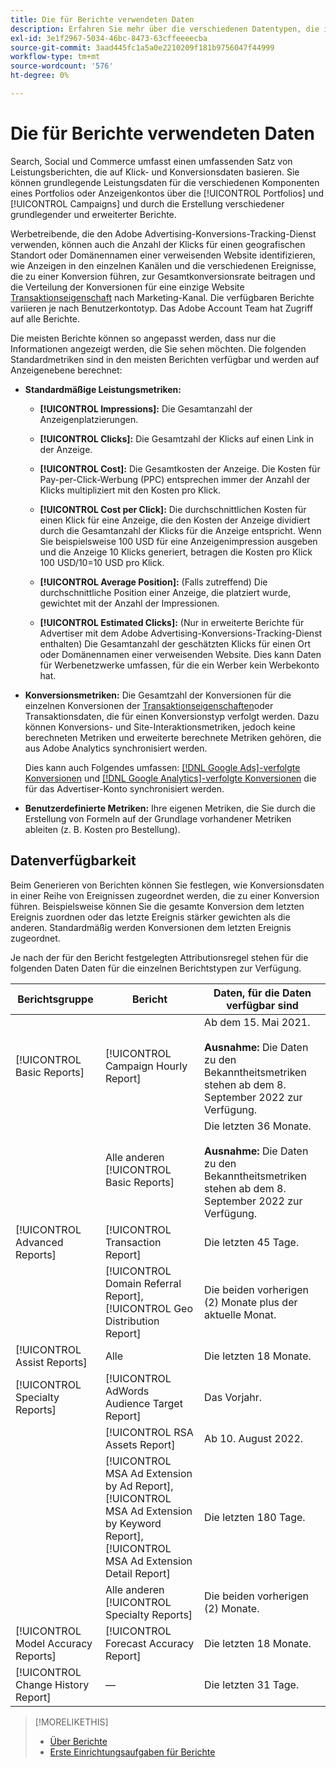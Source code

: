 ```yaml
---
title: Die für Berichte verwendeten Daten
description: Erfahren Sie mehr über die verschiedenen Datentypen, die in Datenansichten und benutzerdefinierten Berichten verfügbar sind.
exl-id: 3e1f2967-5034-46bc-8473-63cffeeeecba
source-git-commit: 3aad445fc1a5a0e2210209f181b9756047f44999
workflow-type: tm+mt
source-wordcount: '576'
ht-degree: 0%

---
```


# Die für Berichte verwendeten Daten

Search, Social und Commerce umfasst einen umfassenden Satz von Leistungsberichten, die auf Klick- und Konversionsdaten basieren. Sie können grundlegende Leistungsdaten für die verschiedenen Komponenten eines Portfolios oder Anzeigenkontos über die [!UICONTROL Portfolios] und [!UICONTROL Campaigns] und durch die Erstellung verschiedener grundlegender und erweiterter Berichte.

Werbetreibende, die den Adobe Advertising-Konversions-Tracking-Dienst verwenden, können auch die Anzahl der Klicks für einen geografischen Standort oder Domänennamen einer verweisenden Website identifizieren, wie Anzeigen in den einzelnen Kanälen und die verschiedenen Ereignisse, die zu einer Konversion führen, zur Gesamtkonversionsrate beitragen und die Verteilung der Konversionen für eine einzige Website [Transaktionseigenschaft](/help/search-social-commerce/admin/transaction-properties/transaction-property-about.md) nach Marketing-Kanal. Die verfügbaren Berichte variieren je nach Benutzerkontotyp. Das Adobe Account Team hat Zugriff auf alle Berichte.

Die meisten Berichte können so angepasst werden, dass nur die Informationen angezeigt werden, die Sie sehen möchten. Die folgenden Standardmetriken sind in den meisten Berichten verfügbar und werden auf Anzeigenebene berechnet:

* **Standardmäßige Leistungsmetriken:**

   * **[!UICONTROL Impressions]:** Die Gesamtanzahl der Anzeigenplatzierungen.

   * **[!UICONTROL Clicks]:** Die Gesamtzahl der Klicks auf einen Link in der Anzeige.

   * **[!UICONTROL Cost]:** Die Gesamtkosten der Anzeige. Die Kosten für Pay-per-Click-Werbung (PPC) entsprechen immer der Anzahl der Klicks multipliziert mit den Kosten pro Klick.

   * **[!UICONTROL Cost per Click]:** Die durchschnittlichen Kosten für einen Klick für eine Anzeige, die den Kosten der Anzeige dividiert durch die Gesamtanzahl der Klicks für die Anzeige entspricht. Wenn Sie beispielsweise 100 USD für eine Anzeigenimpression ausgeben und die Anzeige 10 Klicks generiert, betragen die Kosten pro Klick 100 USD/10=10 USD pro Klick.

   * **[!UICONTROL Average Position]:** (Falls zutreffend) Die durchschnittliche Position einer Anzeige, die platziert wurde, gewichtet mit der Anzahl der Impressionen.

   * **[!UICONTROL Estimated Clicks]:** (Nur in erweiterte Berichte für Advertiser mit dem Adobe Advertising-Konversions-Tracking-Dienst enthalten) Die Gesamtanzahl der geschätzten Klicks für einen Ort oder Domänennamen einer verweisenden Website. Dies kann Daten für Werbenetzwerke umfassen, für die ein Werber kein Werbekonto hat.

* **Konversionsmetriken:** Die Gesamtzahl der Konversionen für die einzelnen Konversionen der [Transaktionseigenschaften](/help/search-social-commerce/glossary.md#s-t)oder Transaktionsdaten, die für einen Konversionstyp verfolgt werden. Dazu können Konversions- und Site-Interaktionsmetriken, jedoch keine berechneten Metriken und erweiterte berechnete Metriken gehören, die aus Adobe Analytics synchronisiert werden.

  Dies kann auch Folgendes umfassen: [[!DNL Google Ads]-verfolgte Konversionen](/help/search-social-commerce/campaign-management/introduction/google-conversion-data.md) und [[!DNL Google Analytics]-verfolgte Konversionen](/help/search-social-commerce/admin/data-sources/data-source-about.md) die für das Advertiser-Konto synchronisiert werden.

* **Benutzerdefinierte Metriken:** Ihre eigenen Metriken, die Sie durch die Erstellung von Formeln auf der Grundlage vorhandener Metriken ableiten (z. B. Kosten pro Bestellung).

## Datenverfügbarkeit

Beim Generieren von Berichten können Sie festlegen, wie Konversionsdaten in einer Reihe von Ereignissen zugeordnet werden, die zu einer Konversion führen. Beispielsweise können Sie die gesamte Konversion dem letzten Ereignis zuordnen oder das letzte Ereignis stärker gewichten als die anderen. Standardmäßig werden Konversionen dem letzten Ereignis zugeordnet.

Je nach der für den Bericht festgelegten Attributionsregel stehen für die folgenden Daten Daten für die einzelnen Berichtstypen zur Verfügung.

| Berichtsgruppe | Bericht | Daten, für die Daten verfügbar sind |
|---|---|---|
| [!UICONTROL Basic Reports] | [!UICONTROL Campaign Hourly Report] | Ab dem 15. Mai 2021.<br><br><b>Ausnahme:</b> Die Daten zu den Bekanntheitsmetriken stehen ab dem 8. September 2022 zur Verfügung. |
| | Alle anderen [!UICONTROL Basic Reports] | Die letzten 36 Monate.<br><br><b>Ausnahme:</b> Die Daten zu den Bekanntheitsmetriken stehen ab dem 8. September 2022 zur Verfügung. |
| [!UICONTROL Advanced Reports] | [!UICONTROL Transaction Report] | Die letzten 45 Tage. |
| | [!UICONTROL Domain Referral Report], [!UICONTROL Geo Distribution Report] | Die beiden vorherigen (2) Monate plus der aktuelle Monat. |
| [!UICONTROL Assist Reports] | Alle | Die letzten 18 Monate. |
| [!UICONTROL Specialty Reports] | [!UICONTROL AdWords Audience Target Report] | Das Vorjahr. |
| | [!UICONTROL RSA Assets Report] | Ab 10. August 2022. |
| | [!UICONTROL MSA Ad Extension by Ad Report], [!UICONTROL MSA Ad Extension by Keyword Report], [!UICONTROL MSA Ad Extension Detail Report] | Die letzten 180 Tage. |
| | Alle anderen [!UICONTROL Specialty Reports] | Die beiden vorherigen (2) Monate. |
| [!UICONTROL Model Accuracy Reports] | [!UICONTROL Forecast Accuracy Report] | Die letzten 18 Monate. |
| [!UICONTROL Change History Report] | — | Die letzten 31 Tage. |

>[!MORELIKETHIS]
>
>* [Über Berichte](report-about.md)
>* [Erste Einrichtungsaufgaben für Berichte](initial-setup.md)

